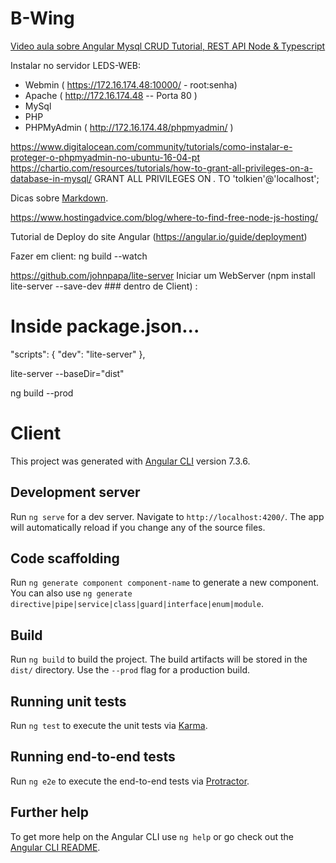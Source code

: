 # B-Wing
[Video aula sobre Angular Mysql CRUD Tutorial, REST API Node & Typescript](https://www.youtube.com/watch?v=lxYB79ANJM8)



Instalar no servidor LEDS-WEB:
- Webmin ( https://172.16.174.48:10000/ - root:senha)
- Apache ( http://172.16.174.48  -- Porta 80 )
- MySql
- PHP
- PHPMyAdmin ( http://172.16.174.48/phpmyadmin/ )

https://www.digitalocean.com/community/tutorials/como-instalar-e-proteger-o-phpmyadmin-no-ubuntu-16-04-pt
https://chartio.com/resources/tutorials/how-to-grant-all-privileges-on-a-database-in-mysql/
GRANT ALL PRIVILEGES ON *.*  TO 'tolkien'@'localhost';




Dicas sobre [Markdown](https://github.com/adam-p/markdown-here/wiki/Markdown-Cheatsheet).



https://www.hostingadvice.com/blog/where-to-find-free-node-js-hosting/




Tutorial de Deploy do site Angular (https://angular.io/guide/deployment)

Fazer em client:
ng build --watch

https://github.com/johnpapa/lite-server
Iniciar um WebServer (npm install lite-server --save-dev   ### dentro de Client) :
# Inside package.json...
  "scripts": {
    "dev": "lite-server"
  },

lite-server --baseDir="dist"



ng build --prod





















# Client

This project was generated with [Angular CLI](https://github.com/angular/angular-cli) version 7.3.6.

## Development server

Run `ng serve` for a dev server. Navigate to `http://localhost:4200/`. The app will automatically reload if you change any of the source files.

## Code scaffolding

Run `ng generate component component-name` to generate a new component. You can also use `ng generate directive|pipe|service|class|guard|interface|enum|module`.

## Build

Run `ng build` to build the project. The build artifacts will be stored in the `dist/` directory. Use the `--prod` flag for a production build.

## Running unit tests

Run `ng test` to execute the unit tests via [Karma](https://karma-runner.github.io).

## Running end-to-end tests

Run `ng e2e` to execute the end-to-end tests via [Protractor](http://www.protractortest.org/).

## Further help

To get more help on the Angular CLI use `ng help` or go check out the [Angular CLI README](https://github.com/angular/angular-cli/blob/master/README.md).

